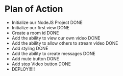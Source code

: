 # Plan of Action

- Initialize our NodeJS Project DONE
- Initialize our first view DONE
- Create a room id DONE
- Add the ability to view our own video DONE
- Add the ability to allow others to stream video DONE
- Add styling DONE
- Add the ability to create messages DONE
- Add mute button DONE
- Add stop Video button DONE
- DEPLOY!!!!! 